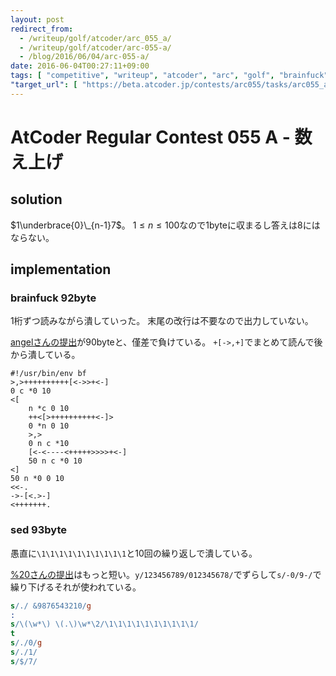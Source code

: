 ```yaml
---
layout: post
redirect_from:
  - /writeup/golf/atcoder/arc_055_a/
  - /writeup/golf/atcoder/arc-055-a/
  - /blog/2016/06/04/arc-055-a/
date: 2016-06-04T00:27:11+09:00
tags: [ "competitive", "writeup", "atcoder", "arc", "golf", "brainfuck", "sed" ]
"target_url": [ "https://beta.atcoder.jp/contests/arc055/tasks/arc055_a" ]
---
```


# AtCoder Regular Contest 055 A - 数え上げ

## solution

$1\underbrace{0}\_{n-1}7$。
$1 \le n \le 100$なので$1$byteに収まるし答えは$8$にはならない。

## implementation


### brainfuck $92$byte

$1$桁ずつ読みながら潰していった。
末尾の改行は不要なので出力していない。

[angelさんの提出](https://beta.atcoder.jp/contests/arc055/submissions/752627)が$90$byteと、僅差で負けている。
`+[->,+]`でまとめて読んで後から潰している。

``` brainfuck
#!/usr/bin/env bf
>,>++++++++++[<->>+<-]
0 c *0 10
<[
    n *c 0 10
    ++<[>++++++++++<-]>
    0 *n 0 10
    >,>
    0 n c *10
    [<-<----<+++++>>>>+<-]
    50 n c *0 10
<]
50 n *0 0 10
<<-.
->-[<.>-]
<+++++++.
```

### sed $93$byte

愚直に`\1\1\1\1\1\1\1\1\1\1`と$10$回の繰り返しで潰している。

[%20さんの提出](https://beta.atcoder.jp/contests/arc055/submissions/752525)はもっと短い。`y/123456789/012345678/`でずらして`s/-0/9-/`で繰り下げるそれが使われている。

``` sed
s/./ &9876543210/g
:
s/\(\w*\) \(.\)\w*\2/\1\1\1\1\1\1\1\1\1\1/
t
s/./0/g
s/./1/
s/$/7/
```
